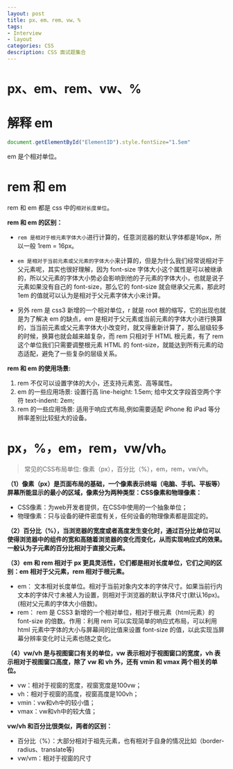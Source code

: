 ```yaml
---
layout: post
title: px、em、rem、vw、%
tags:
- Interview
- layout
categories: CSS
description: CSS 面试题集合
---
```


# px、em、rem、vw、%

# 解释 em

```js
document.getElementById("ElementID").style.fontSize="1.5em" 
```

em 是个相对单位。

# rem 和 em

rem 和 em 都是 css 中的`相对长度单位`。

**rem 和 em 的区别：**

- `rem 是相对于根元素字体大小`进行计算的，任意浏览器的默认字体都是16px，所以一般 1rem = 16px。  
- `em 是相对于当前元素或父元素的字体大小`来计算的，但是为什么我们经常说相对于父元素呢，其实也很好理解，因为 font-size 字体大小这个属性是可以被继承的，所以父元素的字体大小势必会影响到他的子元素的字体大小，也就是说子元素如果没有自己的 font-size，那么它的 font-size 就会继承父元素，那此时 1em 的值就可以认为是相对于父元素字体大小来计算。  

- 另外 rem 是 css3 新增的一个相对单位，r 就是 root 根的缩写，它的出现也就是为了解决 em 的缺点，em 是相对于父元素或当前元素的字体大小进行换算的，当当前元素或父元素字体大小改变时，就又得重新计算了，那么层级较多的时候，换算也就会越来越复杂，而 rem 只相对于 HTML 根元素，有了 rem这个单位我们只需要调整根元素 HTML 的 font-size，就能达到所有元素的动态适配，避免了一些复杂的层级关系。  
	
**rem 和 em 的使用场景:**

1. rem 不仅可以设置字体的大小，还支持元素宽、高等属性。  
2. em 的一些应用场景: 设置行高 line-height: 1.5em; 给中文文字段首空两个字符 text-indent: 2em;  
3. rem 的一些应用场景: 适用于响应式布局,例如需要适配 iPhone 和 iPad 等分辨率差别比较挺大的设备。  


# px，%，em，rem，vw/vh。

> 常见的CSS布局单位: 像素（px），百分比（%），em，rem，vw/vh。

**（1）像素（px）是页面布局的基础，一个像素表示终端（电脑、手机、平板等）屏幕所能显示的最小的区域，像素分为两种类型：CSS像素和物理像素：**

- CSS像素：为web开发者提供，在CSS中使用的一个抽象单位；
- 物理像素：只与设备的硬件密度有关，任何设备的物理像素都是固定的。

**（2）百分比（%），当浏览器的宽度或者高度发生变化时，通过百分比单位可以使得浏览器中的组件的宽和高随着浏览器的变化而变化，从而实现响应式的效果。一般认为子元素的百分比相对于直接父元素。**

**（3）em 和 rem 相对于 px 更具灵活性，它们都是相对长度单位，它们之间的区别：em 相对于父元素，rem 相对于根元素。**


- em： 文本相对长度单位。相对于当前对象内文本的字体尺寸。如果当前行内文本的字体尺寸未被人为设置，则相对于浏览器的默认字体尺寸(默认16px)。(相对父元素的字体大小倍数)。
- rem： rem 是 CSS3 新增的一个相对单位，相对于根元素（html元素）的 font-size 的倍数。作用：利用 rem 可以实现简单的响应式布局，可以利用 html 元素中字体的大小与屏幕间的比值来设置 font-size 的值，以此实现当屏幕分辨率变化时让元素也随之变化。

**（4）vw/vh 是与视图窗口有关的单位，vw 表示相对于视图窗口的宽度，vh 表示相对于视图窗口高度，除了 vw 和 vh 外，还有 vmin 和 vmax 两个相关的单位。**

- vw：相对于视窗的宽度，视窗宽度是100vw；  
- vh：相对于视窗的高度，视窗高度是100vh；  
- vmin：vw和vh中的较小值；  
- vmax：vw和vh中的较大值；  

**vw/vh 和百分比很类似，两者的区别：**

- 百分比（%）：大部分相对于祖先元素，也有相对于自身的情况比如（border-radius、translate等)
- vw/vm：相对于视窗的尺寸

